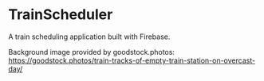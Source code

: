 # TrainScheduler
A train scheduling application built with Firebase.

Background image provided by goodstock.photos:
https://goodstock.photos/train-tracks-of-empty-train-station-on-overcast-day/
